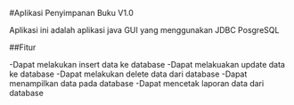 #Aplikasi Penyimpanan Buku V1.0

Aplikasi ini adalah aplikasi java GUI yang menggunakan JDBC PosgreSQL

##Fitur

-Dapat melakukan insert data ke database
-Dapat melakuakan update data ke database
-Dapat melakukan delete data dari database
-Dapat menampilkan data pada database
-Dapat mencetak laporan data dari database
